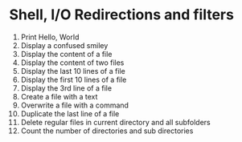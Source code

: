 # Shell, I/O Redirections and filters
1. Print Hello, World
2. Display a confused smiley
3. Display the content of a file
4. Display the content of two files
5. Display the last 10 lines of a file
6. Display the first 10 lines of a file
7. Display the 3rd line of a file
8. Create a file with a text
9. Overwrite a file with a command
10. Duplicate the last line of a file
11. Delete regular files in current directory and all subfolders
12. Count the number of directories and sub directories
